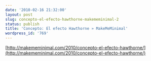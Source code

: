 ```yaml
---
date: '2010-02-16 21:32:00'
layout: post
slug: concepto-el-efecto-hawthorne-makememinimal-2
status: publish
title: 'Concepto: El efecto Hawthorne » MakeMeMinimal'
wordpress_id: '769'
---
```



    

[http://makememinimal.com/2010/concepto-el-efecto-hawthorne/](http://makememinimal.com/2010/concepto-el-efecto-hawthorne/)





  
